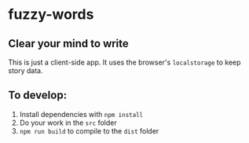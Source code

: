 # fuzzy-words

## Clear your mind to write

This is just a client-side app. It uses the browser's `localstorage` to keep story data.

## To develop:

1. Install dependencies with `npm install`  
2. Do your work in the `src` folder  
3. `npm run build` to compile to the `dist` folder  